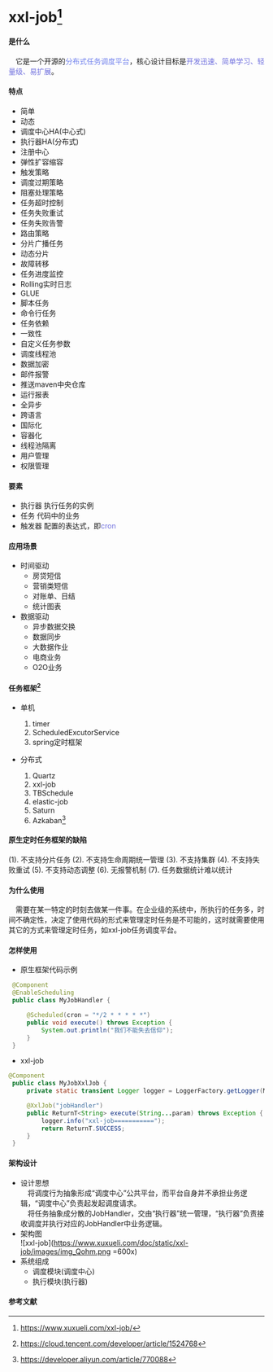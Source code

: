 # xxl-job[^1]

#### 是什么
  &emsp;它是一个开源的<font color=#7080ED>分布式任务调度平台</font>，核心设计目标是<font color=#7070DE>开发迅速、简单学习、轻量级、易扩展</font>。

#### 特点
  - 简单
  - 动态
  - 调度中心HA(中心式)
  - 执行器HA(分布式)
  - 注册中心
  - 弹性扩容缩容
  - 触发策略
  - 调度过期策略
  - 阻塞处理策略
  - 任务超时控制
  - 任务失败重试
  - 任务失败告警
  - 路由策略
  - 分片广播任务
  - 动态分片
  - 故障转移
  - 任务进度监控
  - Rolling实时日志
  - GLUE
  - 脚本任务
  - 命令行任务
  - 任务依赖
  - 一致性
  - 自定义任务参数
  - 调度线程池
  - 数据加密
  - 邮件报警
  - 推送maven中央仓库
  - 运行报表
  - 全异步
  - 跨语言
  - 国际化
  - 容器化
  - 线程池隔离
  - 用户管理
  - 权限管理

#### 要素
   * 执行器
       执行任务的实例
   * 任务
      代码中的业务
   * 触发器
      配置的表达式，即<font color=#7070DE>cron</font>

#### 应用场景
   * 时间驱动
      - 房贷短信
      - 营销类短信
      - 对账单、日结
      - 统计图表
   * 数据驱动
      - 异步数据交换
      - 数据同步
      - 大数据作业
      - 电商业务
      - O2O业务

#### 任务框架[^2]
   + 单机
       1. timer
       2. ScheduledExcutorService
       3. spring定时框架

   + 分布式
       1. Quartz
       2. xxl-job
       3. TBSchedule
       4. elastic-job
       5. Saturn
       6. Azkaban[^3]

#### 原生定时任务框架的缺陷
   (1). 不支持分片任务
   (2). 不支持生命周期统一管理
   (3). 不支持集群
   (4). 不支持失败重试
   (5). 不支持动态调整
   (6). 无报警机制
   (7). 任务数据统计难以统计

#### 为什么使用
  &emsp;需要在某一特定的时刻去做某一件事。在企业级的系统中，所执行的任务多，时间不确定性，决定了使用代码的形式来管理定时任务是不可能的，这时就需要使用其它的方式来管理定时任务，如xxl-job任务调度平台。

#### 怎样使用
   * 原生框架代码示例
   ```java
    @Component
    @EnableScheduling
    public class MyJobHandler {

        @Scheduled(cron = "*/2 * * * * *")
        public void execute() throws Exception {
            System.out.println("我们不能失去信仰");
        }
    }
   ```
   * xxl-job
   ```java
   @Component
    public class MyJobXxlJob {
        private static transient Logger logger = LoggerFactory.getLogger(MyJobXxlJob.class);

        @XxlJob("jobHandler")
        public ReturnT<String> execute(String...param) throws Exception {
            logger.info("xxl-job===========");
            return ReturnT.SUCCESS;
        }
    }

   ```

#### 架构设计  
   * 设计思想  
     &emsp;将调度行为抽象形成“调度中心”公共平台，而平台自身并不承担业务逻辑，“调度中心”负责起发起调度请求。  
     &emsp;将任务抽象成分散的JobHandler，交由“执行器”统一管理，“执行器”负责接收调度并执行对应的JobHandler中业务逻辑。  
   * 架构图  
      ![xxl-job](https://www.xuxueli.com/doc/static/xxl-job/images/img_Qohm.png =600x)
   * 系统组成   
      - 调度模块(调度中心)  
      - 执行模块(执行器)  


#### 参考文献
[^1]:https://www.xuxueli.com/xxl-job/
[^2]:https://cloud.tencent.com/developer/article/1524768
[^3]:https://developer.aliyun.com/article/770088